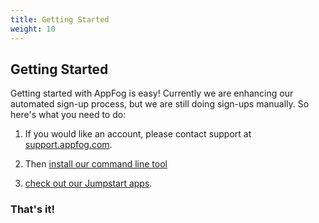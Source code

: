 ```yaml
---
title: Getting Started
weight: 10
---
```


## Getting Started

Getting started with AppFog is easy! Currently we are enhancing our automated sign-up process, but we are still doing sign-ups manually. So here's what you need to do:

1. If you would like an account, please contact support at [support.appfog.com](https://support.appfog.com).

2. Then [install our command line tool](/getting-started/af-cli)

3. [check out our Jumpstart apps](/getting-started/jumpstarts).

### That's it!
